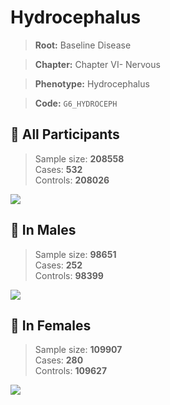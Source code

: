 # Hydrocephalus

> **Root:** Baseline Disease  

> **Chapter:** Chapter VI- Nervous  

> **Phenotype:** Hydrocephalus  

> **Code:** `G6_HYDROCEPH`

## 🧪 All Participants  
> Sample size: **208558**  
> Cases: **532**  
> Controls: **208026**
<img src="/Disease/Figures/ALL/Incidence/G6_HYDROCEPH.png"/>
<CsvTable src="/Disease/Data/ALL/Incidence/COX_G6_HYDROCEPH.csv" label="🔍 View full results" />

## 👨 In Males  
> Sample size: **98651**  
> Cases: **252**  
> Controls: **98399**
<img src="/Disease/Figures/Male/Incidence/G6_HYDROCEPH.png"/>
<CsvTable src="/Disease/Data/Male/Incidence/COX_G6_HYDROCEPH.csv" label="🔍 View full results" />

## 👩 In Females  
> Sample size: **109907**  
> Cases: **280**  
> Controls: **109627**
<img src="/Disease/Figures/Female/Incidence/G6_HYDROCEPH.png"/>
<CsvTable src="/Disease/Data/Female/Incidence/COX_G6_HYDROCEPH.csv" label="🔍 View full results" />

